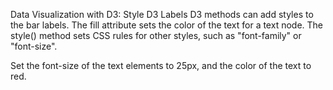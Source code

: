 Data Visualization with D3: Style D3 Labels
D3 methods can add styles to the bar labels. The fill attribute sets the color of the text for a text node. The style() method sets CSS rules for other styles, such as "font-family" or "font-size".


Set the font-size of the text elements to 25px, and the color of the text to red.
```

```